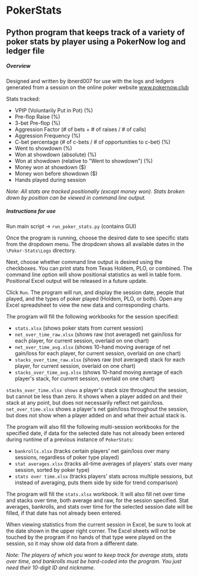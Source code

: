 # PokerStats
## Python program that keeps track of a variety of poker stats by player using a PokerNow log and ledger file
##### Overview
Designed and written by ibnerd007 for use with the logs and ledgers generated from a session on the online poker website www.pokernow.club

Stats tracked:

- VPIP (Voluntarily Put in Pot) (%)
- Pre-flop Raise (%)
- 3-bet Pre-flop (%)
- Aggression Factor (# of bets + # of raises / # of calls)
- Aggression Frequency (%)
- C-bet percentage (# of c-bets / # of opportunities to c-bet) (%)
- Went to showdown (%)
- Won at showdown (absolute) (%)
- Won at showdown (relative to "Went to showdown") (%)
- Money won at showdown ($)
- Money won before showdown ($)
- Hands played during session

*Note: All stats are tracked positionally (except money won). Stats broken down by position can be viewed in command line output.*

##### Instructions for use
Run main script -> `run_poker_stats.py` (contains GUI)

Once the program is running, choose the desired date to see specific stats from the dropdown menu. The dropdown shows all available
dates in the `\Poker-Stats\Logs` directory.

Next, choose whether command line output is desired using the checkboxes. You can print stats from Texas Holdem, PLO, or combined.
The command line option will show positional statistics as well in table form. Positional Excel output will be released in a future update.

Click `Run`. The program will run, and display the session date, people that played, and the types of poker played (Holdem, PLO, or both).
Open any Excel spreadsheet to view the new data and corresponding charts.

The program will fill the following workbooks for the session specified:

- `stats.xlsx`                 (shows poker stats from current session)
- `net_over_time_raw.xlsx`     (shows raw (not averaged) net gain/loss for each player, for current session, overlaid on one chart)
- `net_over_time_avg.xlsx`     (shows 10-hand moving average of net gain/loss for each player, for current session, overlaid on one chart)
- `stacks_over_time_raw.xlsx`  (shows raw (not averaged) stack for each player, for current session, overlaid on one chart)
- `stacks_over_time_avg.xlsx`  (shows 10-hand moving average of each player's stack, for current session, overlaid on one chart)

`stacks_over_time.xlsx shows` a player's stack size throughout the session, but cannot be less than zero. It shows when a player added on and their stack
at any point, but does not necessarily reflect net gain/loss.
`net_over_time.xlsx` shows a player's net gain/loss throughout the session, but does not show when a player added on and what their actual stack is.

The program will also fill the following multi-session workbooks for the specified date, if data for the selected date has not already been entered during 
runtime of a previous instance of `PokerStats`:

- `bankrolls.xlsx`        (tracks certain players' net gain/loss over many sessions, regardless of poker type played)
- `stat averages.xlsx`    (tracks all-time averages of players' stats over many session, sorted by poker type)
- `stats over time.xlsx`  (tracks players' stats across multiple sessions, but instead of averaging, puts them side by side for trend comparison)

The program will fill the `stats.xlsx` workbook. It will also fill net over time and stacks over time, both average and raw, for the 
session specified. Stat averages, bankrolls, and stats over time for the selected session date will be filled, if that date 
has not already been entered.

When viewing statistics from the current session in Excel, be sure to look at the date shown in the upper right corner. The Excel sheets
will not be touched by the program if no hands of that type were played on the session, so it may show old data from a different date.

*Note: The players of which you want to keep track for average stats, stats over time, and bankrolls must be hard-coded into the program.
You just need their 10-digit ID and nickname.*
